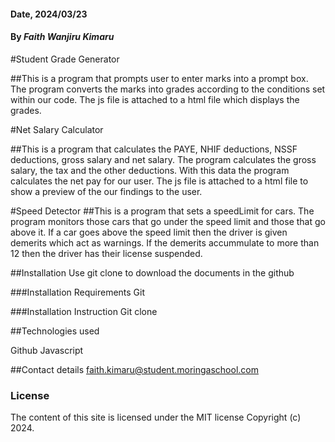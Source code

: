 
#### Date, 2024/03/23

#### By _Faith Wanjiru Kimaru_

#Student Grade Generator

##This is a program that prompts user to enter marks into a prompt box. The program converts the marks into grades according to the conditions set within our code. The js file is attached to a html file which displays the grades.

#Net Salary Calculator

##This is a program that calculates the PAYE, NHIF deductions, NSSF deductions, gross salary and net salary. The program calculates the gross salary, the tax and the other deductions. With this data the program calculates the net pay for our user.
The js file is attached to a html file to show a preview of the our findings to the user.

#Speed Detector
##This is a program that sets a speedLimit for cars. The program monitors those cars that go under the speed limit and those that go above it. If a car goes above the speed limit then the driver is given demerits which act as warnings. If the demerits accummulate to more than 12 then the driver has their license suspended.


##Installation
Use git clone to download the documents in the github

###Installation Requirements
Git

###Installation Instruction
Git clone 

##Technologies used

Github
Javascript

##Contact details
faith.kimaru@student.moringaschool.com

### License

The content of this site is licensed under the MIT license
Copyright (c) 2024.
